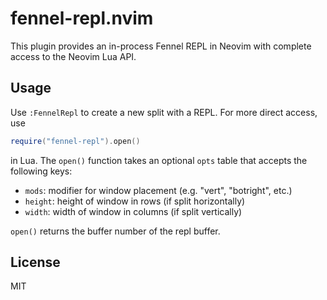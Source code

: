 # fennel-repl.nvim

This plugin provides an in-process Fennel REPL in Neovim with complete access
to the Neovim Lua API.

## Usage

Use `:FennelRepl` to create a new split with a REPL. For more direct access,
use

```lua
require("fennel-repl").open()
```

in Lua. The `open()` function takes an optional `opts` table that accepts the
following keys:

- `mods`: modifier for window placement (e.g. "vert", "botright", etc.)
- `height`: height of window in rows (if split horizontally)
- `width`: width of window in columns (if split vertically)

`open()` returns the buffer number of the repl buffer.

## License

MIT
